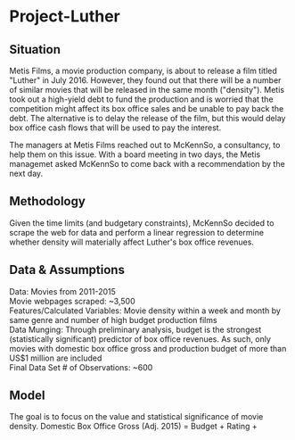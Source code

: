 # Project-Luther

## Situation
Metis Films, a movie production company, is about to release a film titled "Luther" in July 2016. However, they found out that there will be a number of similar movies that will be released in the same month ("density"). Metis took out a high-yield debt to fund the production and is worried that the competition might affect its box office sales and be unable to pay back the debt. The alternative is to delay the release of the film, but this would delay box office cash flows that will be used to pay the interest.

The managers at Metis Films reached out to McKennSo, a consultancy, to help them on this issue. With a board meeting in two days, the Metis managemet asked McKennSo to come back with a recommendation by the next day. 

## Methodology
Given the time limits (and budgetary constraints), McKennSo decided to scrape the web for data and perform a linear regression to determine whether density will materially affect Luther's box office revenues.

## Data & Assumptions
Data: Movies from 2011-2015  
Movie webpages scraped: ~3,500  
Features/Calculated Variables: Movie density within a week and month by same genre and number of high budget production films  
Data Munging: Through preliminary analysis, budget is the strongest (statistically significant) predictor of box office revenues. As such, only movies with domestic box office gross and production budget of more than US$1 million are included  
Final Data Set # of Observations: ~600

## Model
The goal is to focus on the value and statistical significance of movie density. 
Domestic Box Office Gross (Adj. 2015)  = Budget + Rating + 
